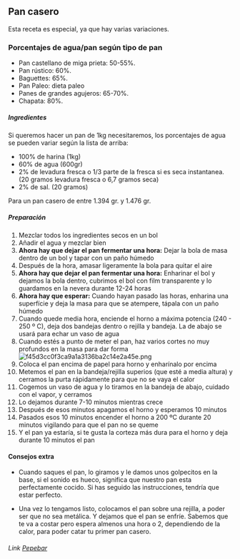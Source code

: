 ## Pan casero

Esta receta es especial, ya que hay varias variaciones.

### Porcentajes de agua/pan según tipo de pan

* Pan castellano de miga prieta:  50-55%.
* Pan rústico: 60%.
* Baguettes: 65%.
* Pan Paleo: dieta paleo
* Panes de grandes agujeros: 65-70%.
* Chapata: 80%.


##### Ingredientes

Si queremos hacer un pan de 1kg necesitaremos, los porcentajes de agua se pueden variar según la lista de arriba:

* 100% de harina (1kg)
* 60% de agua (600gr)
* 2% de levadura fresca o 1/3 parte de la fresca si es seca instantanea. (20 gramos levadura fresca o 6,7 gramos seca)
* 2% de sal. (20 gramos)

Para un pan casero de entre 1.394 gr. y 1.476 gr.

##### Preparación

1. Mezclar todos los ingredientes secos en un bol
2. Añadir el agua y mezclar bien
3. **Ahora hay que dejar el pan fermentar una hora:** Dejar la bola de masa dentro de un bol y tapar con un paño húmedo
4. Después de la hora, amasar ligeramente la bola para quitar el aire
5. **Ahora hay que dejar el pan fermentar una hora:** Enharinar el bol y dejamos la bola dentro, cubrimos el bol con film transparente y lo guardamos en la nevera durante 12-24 horas
6. **Ahora hay que esperar:** Cuando hayan pasado las horas, enharina una superfície y deja la masa para que se atempere, tápala con un paño húmedo
7. Cuando quede media hora, enciende el horno a máxima potencia (240 - 250 º C), deja dos bandejas dentro o rejilla y bandeja. La de abajo se usará para echar un vaso de agua
8. Cuando estés a punto de meter el pan, haz varios cortes no muy profundos en la masa para dar forma
![f45d3cc0f3ca9a1a3136ba2c14e2a45e.png](:/8b7e3066cf2d48d7b83b8b562ddc0082)
9. Coloca el pan encima de papel para horno y enharínalo por encima
10. Metemos el pan en la bandeja/rejilla superios (que esté a media altura) y cerramos la purta rápidamente para que no se vaya el calor
11. Cogemos un vaso de agua y lo tiramos en la bandeja de abajo, cuidado con el vapor, y cerramos
12. Lo dejamos durante 7-10 minutos mientras crece
13. Después de esos minutos apagamos el horno y esperamos 10 minutos
14. Pasados esos 10 minutos encender el horno a 200 ºC durante 20 minutos vigilando para que el pan no se queme
15. Y el pan ya estaría, si te gusta la corteza más dura para el horno y deja durante 10 minutos el pan

#### Consejos extra
* Cuando saques el pan, lo giramos y le damos unos golpecitos en la base, si el sonido es hueco, significa que nuestro pan esta perfectamente cocido. Si has seguido las instrucciones, tendría que estar perfecto.

* Una vez lo tengamos listo, colocamos el pan sobre una rejilla, a poder ser que no sea metálica. Y dejamos que el pan se enfríe.  Sabemos que te va a costar pero espera almenos una hora o 2, dependiendo de la calor, para poder catar tu primer pan casero.


###### Link [Pepebar](https://blog.pepebar.com/pan-casero-receta-pan-pasos/)
